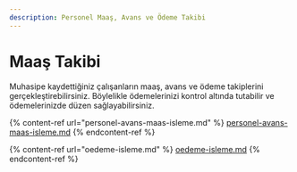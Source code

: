 ```yaml
---
description: Personel Maaş, Avans ve Ödeme Takibi
---
```


# Maaş Takibi

Muhasipe kaydettiğiniz çalışanların maaş, avans ve ödeme takiplerini gerçekleştirebilirsiniz. Böylelikle ödemelerinizi kontrol altında tutabilir ve ödemelerinizde düzen sağlayabilirsiniz.&#x20;

{% content-ref url="personel-avans-maas-isleme.md" %}
[personel-avans-maas-isleme.md](personel-avans-maas-isleme.md)
{% endcontent-ref %}

{% content-ref url="oedeme-isleme.md" %}
[oedeme-isleme.md](oedeme-isleme.md)
{% endcontent-ref %}

&#x20;

&#x20;
